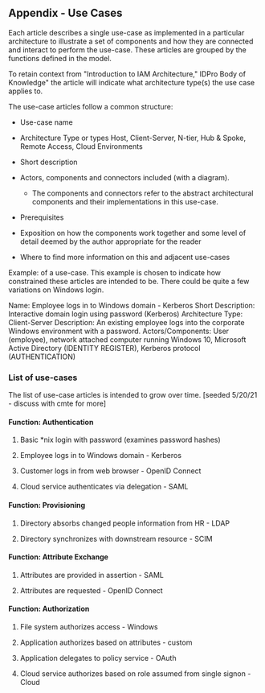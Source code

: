 Appendix - Use Cases
--------------------

Each article describes a single use-case as implemented in a particular architecture to illustrate a set of components and how they are connected and interact to perform the use-case. These articles are grouped by the functions defined in the model.

To retain context from \"Introduction to IAM Architecture,\" IDPro Body of Knowledge\" the article will indicate what architecture type(s) the use case applies to.

The use-case articles follow a common structure:

-   Use-case name

-   Architecture Type or types Host, Client-Server, N-tier, Hub & Spoke, Remote Access, Cloud Environments

-   Short description

-   Actors, components and connectors included (with a diagram).

    -   The components and connectors refer to the abstract architectural components and their implementations in this use-case.

-   Prerequisites

-   Exposition on how the components work together and some level of detail deemed by the author appropriate for the reader

-   Where to find more information on this and adjacent use-cases

Example: of a use-case. This example is chosen to indicate how constrained these articles are intended to be. There could be quite a few variations on Windows login.

Name: Employee logs in to Windows domain - Kerberos Short Description: Interactive domain login using password (Kerberos) Architecture Type: Client-Server Description: An existing employee logs into the corporate Windows environment with a password. Actors/Components: User (employee), network attached computer running Windows 10, Microsoft Active Directory (IDENTITY REGISTER), Kerberos protocol (AUTHENTICATION)

### List of use-cases

The list of use-case articles is intended to grow over time. \[seeded 5/20/21 - discuss with cmte for more\]

#### Function: Authentication

1.  Basic *nix login with password (examines password hashes)
2.  Employee logs in to Windows domain - Kerberos

3.  Customer logs in from web browser - OpenID Connect

4.  Cloud service authenticates via delegation - SAML

#### Function: Provisioning

1.  Directory absorbs changed people information from HR - LDAP

2.  Directory synchronizes with downstream resource - SCIM

#### Function: Attribute Exchange

1.  Attributes are provided in assertion - SAML

2.  Attributes are requested - OpenID Connect

#### Function: Authorization

1.  File system authorizes access - Windows

2.  Application authorizes based on attributes - custom

3.  Application delegates to policy service - OAuth

4.  Cloud service authorizes based on role assumed from single signon - Cloud